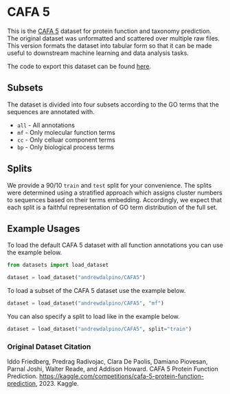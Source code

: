 # CAFA 5

This is the [CAFA 5](https://www.kaggle.com/competitions/cafa-5-protein-function-prediction) dataset for protein function and taxonomy prediction. The original dataset was unformatted and scattered over multiple raw files. This version formats the dataset into tabular form so that it can be made useful to downstream machine learning and data analysis tasks.

The code to export this dataset can be found [here](https://github.com/andrewdalpino/CAFA5).

## Subsets

The dataset is divided into four subsets according to the GO terms that the sequences are annotated with.

- `all` - All annotations
- `mf` - Only molecular function terms
- `cc` - Only celluar component terms
- `bp` - Only biological process terms

## Splits

We provide a 90/10 `train` and `test` split for your convenience. The splits were determined using a stratified approach which assigns cluster numbers to sequences based on their terms embedding. Accordingly, we expect that each split is a faithful representation of GO term distribution of the full set. 

## Example Usages

To load the default CAFA 5 dataset with all function annotations you can use the example below.

```python
from datasets import load_dataset

dataset = load_dataset("andrewdalpino/CAFA5")
```

To load a subset of the CAFA 5 dataset use the example below.

```python
dataset = load_dataset("andrewdalpino/CAFA5", "mf")
```

You can also specify a split to load like in the example below.

```python
dataset = load_dataset("andrewdalpino/CAFA5", split="train")
```

### Original Dataset Citation

Iddo Friedberg, Predrag Radivojac, Clara De Paolis, Damiano Piovesan, Parnal Joshi, Walter Reade, and Addison Howard. CAFA 5 Protein Function Prediction. https://kaggle.com/competitions/cafa-5-protein-function-prediction, 2023. Kaggle.